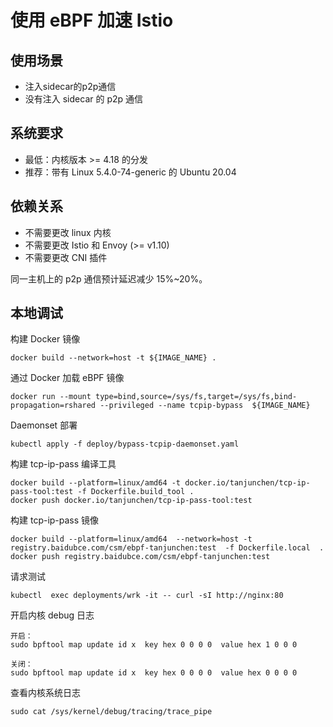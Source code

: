 # 使用 eBPF 加速 Istio

## 使用场景

* 注入sidecar的p2p通信
* 没有注入 sidecar 的 p2p 通信

## 系统要求

* 最低：内核版本 >= 4.18 的分发
* 推荐：带有 Linux 5.4.0-74-generic 的 Ubuntu 20.04

## 依赖关系

* 不需要更改 linux 内核
* 不需要更改 Istio 和 Envoy (>= v1.10)
* 不需要更改 CNI 插件

同一主机上的 p2p 通信预计延迟减少 15%~20%。

## 本地调试

构建 Docker 镜像
```
docker build --network=host -t ${IMAGE_NAME} .
```

通过 Docker 加载 eBPF 镜像
```
docker run --mount type=bind,source=/sys/fs,target=/sys/fs,bind-propagation=rshared --privileged --name tcpip-bypass  ${IMAGE_NAME}
```

Daemonset 部署
```
kubectl apply -f deploy/bypass-tcpip-daemonset.yaml
```

构建 tcp-ip-pass 编译工具
```
docker build --platform=linux/amd64 -t docker.io/tanjunchen/tcp-ip-pass-tool:test -f Dockerfile.build_tool .  
docker push docker.io/tanjunchen/tcp-ip-pass-tool:test
```

构建 tcp-ip-pass 镜像
```
docker build --platform=linux/amd64  --network=host -t registry.baidubce.com/csm/ebpf-tanjunchen:test  -f Dockerfile.local  .
docker push registry.baidubce.com/csm/ebpf-tanjunchen:test
```

请求测试
```
kubectl  exec deployments/wrk -it -- curl -sI http://nginx:80
```

开启内核 debug 日志
```
开启：
sudo bpftool map update id x  key hex 0 0 0 0  value hex 1 0 0 0

关闭：
sudo bpftool map update id x  key hex 0 0 0 0  value hex 0 0 0 0
```

查看内核系统日志
```
sudo cat /sys/kernel/debug/tracing/trace_pipe
```
